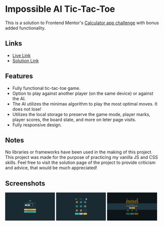 # Impossible AI Tic-Tac-Toe

This is a solution to Frontend Mentor's [Calculator app challenge](https://www.frontendmentor.io/challenges/tic-tac-toe-game-Re7ZF_E2v) with bonus added functionality.

## Links

- [Live Link](https://frontend-mentor-tic-tac-toe-26071997.netlify.app/)
- [Solution Link](https://www.frontendmentor.io/solutions/impossible-ai-local-storage-no-frameworks-VDkgPghH5d)

## Features

- Fully functional tic-tac-toe game.
- Option to play against another player (on the same device) or against the AI.
- The AI utilizes the minimax algorithm to play the most optimal moves. It does not lose!
- Utilizes the local storage to preserve the game mode, player marks, player scores, the board state, and more on leter page visits.
- Fully responsive design.

## Notes

No libraries or frameworks have been used in the making of this project. This project was made for the purpose of practicing my vanilla JS and CSS skills. Feel free to visit the solution page of the project to provide criticism and advice, that would be much appreciated!

## Screenshots

<p float="left">
  <img src="/assets/Screenshot_1.png" width="32%" />
  <img src="/assets/Screenshot_2.png" width="32%" /> 
  <img src="/assets/Screenshot_3.png" width="32%" />
</p>
